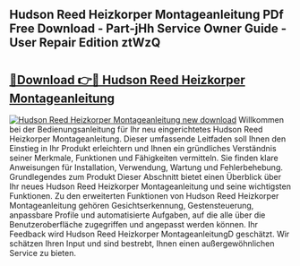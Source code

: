 ## Hudson Reed Heizkorper Montageanleitung PDf Free Download - Part-jHh Service Owner Guide - User Repair Edition ztWzQ

# <h2><a href="http://df74cc.blite.top/?on=Hudson+Reed+Heizkorper+Montageanleitung">🔗Download 👉🔴 Hudson Reed Heizkorper Montageanleitung</a></h2>

[![Hudson Reed Heizkorper Montageanleitung new download](https://i.imgur.com/lujVjoI.png)](http://df74cc.blite.top/?on=Hudson+Reed+Heizkorper+Montageanleitung)
Willkommen bei der Bedienungsanleitung für Ihr neu eingerichtetes Hudson Reed Heizkorper Montageanleitung. Dieser umfassende Leitfaden soll Ihnen den Einstieg in Ihr Produkt erleichtern und Ihnen ein gründliches Verständnis seiner Merkmale, Funktionen und Fähigkeiten vermitteln. Sie finden klare Anweisungen für Installation, Verwendung, Wartung und Fehlerbehebung. Grundlegendes zum Produkt Dieser Abschnitt bietet einen Überblick über Ihr neues Hudson Reed Heizkorper Montageanleitung und seine wichtigsten Funktionen. Zu den erweiterten Funktionen von Hudson Reed Heizkorper Montageanleitung gehören Gesichtserkennung, Gestensteuerung, anpassbare Profile und automatisierte Aufgaben, auf die alle über die Benutzeroberfläche zugegriffen und angepasst werden können. Ihr Feedback wird Hudson Reed Heizkorper MontageanleitungD geschätzt. Wir schätzen Ihren Input und sind bestrebt, Ihnen einen außergewöhnlichen Service zu bieten.
